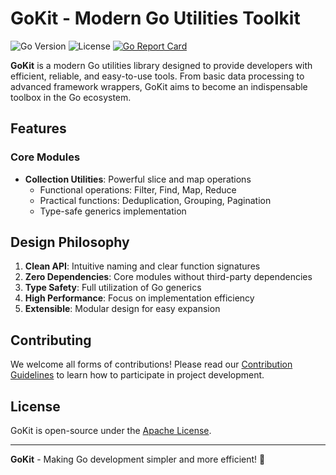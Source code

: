 # GoKit - Modern Go Utilities Toolkit

![Go Version](https://img.shields.io/github/go-mod/go-version/mjiee/gokit)
![License](https://img.shields.io/github/license/mjiee/gokit)
[![Go Report Card](https://goreportcard.com/badge/github.com/mjiee/gokit)](https://goreportcard.com/report/github.com/mjiee/gokit)

**GoKit** is a modern Go utilities library designed to provide developers with efficient, reliable, and easy-to-use tools. From basic data processing to advanced framework wrappers, GoKit aims to become an indispensable toolbox in the Go ecosystem.

## Features

### Core Modules

- **Collection Utilities**: Powerful slice and map operations
  - Functional operations: Filter, Find, Map, Reduce
  - Practical functions: Deduplication, Grouping, Pagination
  - Type-safe generics implementation

## Design Philosophy

1. **Clean API**: Intuitive naming and clear function signatures
2. **Zero Dependencies**: Core modules without third-party dependencies
3. **Type Safety**: Full utilization of Go generics
4. **High Performance**: Focus on implementation efficiency
5. **Extensible**: Modular design for easy expansion

## Contributing

We welcome all forms of contributions! Please read our [Contribution Guidelines](CONTRIBUTING.md) to learn how to participate in project development.

## License

GoKit is open-source under the [Apache License](LICENSE).

---

**GoKit** - Making Go development simpler and more efficient! 🚀